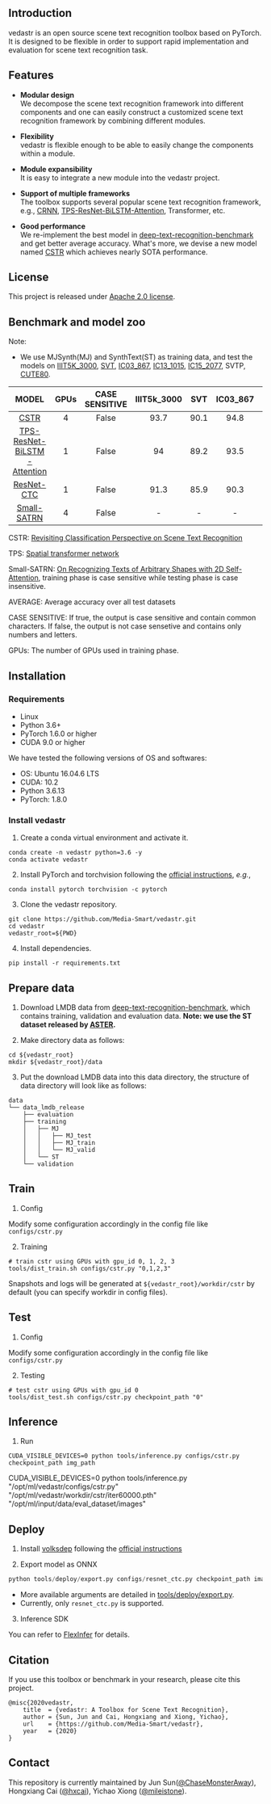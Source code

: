 ## Introduction
vedastr is an open source scene text recognition toolbox based on PyTorch. It is designed to be flexible
in order to support rapid implementation and evaluation for scene text recognition task.  

## Features
- **Modular design**\
  We decompose the scene text recognition framework into different components and one can 
  easily construct a customized scene text recognition framework by combining different modules.
  
- **Flexibility**\
  vedastr is flexible enough to be able to easily change the components within a module.

- **Module expansibility**\
  It is easy to integrate a new module into the vedastr project. 

- **Support of multiple frameworks**\
  The toolbox supports several popular scene text recognition framework, e.g., [CRNN](https://arxiv.org/abs/1507.05717),
   [TPS-ResNet-BiLSTM-Attention](https://github.com/clovaai/deep-text-recognition-benchmark), Transformer, etc.

- **Good performance**\
  We re-implement the best model in  [deep-text-recognition-benchmark](https://github.com/clovaai/deep-text-recognition-benchmark)
  and get better average accuracy. What's more, we devise a new model named [CSTR](https://arxiv.org/abs/2102.10884) which
  achieves nearly SOTA performance.
  

## License
This project is released under [Apache 2.0 license](https://github.com/Media-Smart/vedastr/blob/master/LICENSE).

## Benchmark and model zoo
Note: 
- We use MJSynth(MJ) and SynthText(ST) as training data,  and test the models on 
 [IIIT5K_3000](http://cvit.iiit.ac.in/research/projects/cvit-projects/the-iiit-5k-word-dataset),
 [SVT](http://vision.ucsd.edu/~kai/svt/),
  [IC03_867](http://www.iapr-tc11.org/mediawiki/index.php?title=ICDAR_2003_Robust_Reading_Competitions), 
  [IC13_1015](http://dagdata.cvc.uab.es/icdar2013competition/?ch=2&com=downloads),
[IC15_2077](https://rrc.cvc.uab.es/?ch=4&com=downloads), SVTP,
[CUTE80](http://cs-chan.com/downloads_CUTE80_dataset.html).

| MODEL| GPUs |CASE SENSITIVE| IIIT5k_3000|	SVT	|IC03_867|	IC13_1015|	 IC15_2077|	SVTP|	CUTE80| AVERAGE|
|:----:|:----:| :----: | :----: |:----: |:----: |:----: |:----: |:----: | :----: | :----: |
|[CSTR](https://drive.google.com/file/d/14USWpsW8_HH3BMxYfSWxINlaI1Y26Q1q/view?usp=sharing)|4| False | 93.7 | 90.1 | 94.8 | 93.2 | 81.6 | 85 | 81.3 | 89.5 |
|[TPS-ResNet-BiLSTM-Attention](https://drive.google.com/file/d/1Zzg1Q8_JTIW4XY-CCmBQhgNkgVsMek-o/view?usp=sharing)|1| False | 94 | 89.2 | 93.5 | 91.2 | 76.9 | 80.9 | 81.2 | 87.7 |
|[ResNet-CTC](https://drive.google.com/file/d/177FmlOHJWNWgEZwoPlBQBM9mmug_9kue/view?usp=sharing)|1| False | 91.3 | 85.9 | 90.3 | 88.3 | 70.0 | 74.1 | 73.3 | 83.3 |
|[Small-SATRN]()|4| False|-|-|-|-|-|-|-|-|

CSTR: [Revisiting Classification Perspective on Scene Text Recognition](https://arxiv.org/abs/2102.10884)

TPS: [Spatial transformer network](https://arxiv.org/abs/1603.03915)

Small-SATRN: [On Recognizing Texts of Arbitrary Shapes with 2D Self-Attention](https://arxiv.org/abs/1910.04396), 
training phase is case sensitive while testing phase is case insensitive.

AVERAGE: Average accuracy over all test datasets

CASE SENSITIVE: If true, the output is case sensitive and contain common characters.
If false, the output is not case sensetive and contains only numbers and letters.

GPUs: The number of GPUs used in training phase.

## Installation
### Requirements

- Linux
- Python 3.6+
- PyTorch 1.6.0 or higher
- CUDA 9.0 or higher

We have tested the following versions of OS and softwares:

- OS: Ubuntu 16.04.6 LTS
- CUDA: 10.2
- Python 3.6.13
- PyTorch: 1.8.0

### Install vedastr

1. Create a conda virtual environment and activate it.

```shell
conda create -n vedastr python=3.6 -y
conda activate vedastr
```

2. Install PyTorch and torchvision following the [official instructions](https://pytorch.org/),
 *e.g.*,

```shell
conda install pytorch torchvision -c pytorch
```

3. Clone the vedastr repository.

```shell
git clone https://github.com/Media-Smart/vedastr.git
cd vedastr
vedastr_root=${PWD}
```

4. Install dependencies.

```shell
pip install -r requirements.txt
```

## Prepare data
1. Download LMDB data from [deep-text-recognition-benchmark](https://github.com/clovaai/deep-text-recognition-benchmark),
 which contains training, validation and evaluation data. 
 **Note: we use the ST dataset released by [ASTER](https://github.com/ayumiymk/aster.pytorch#data-preparation).**  

2. Make directory data as follows:

```shell
cd ${vedastr_root}
mkdir ${vedastr_root}/data
```

3. Put the download LMDB data into this data directory, the structure of data directory will look like as follows: 

```shell
data
└── data_lmdb_release
    ├── evaluation
    ├── training
    │   ├── MJ
    │   │   ├── MJ_test
    │   │   ├── MJ_train
    │   │   └── MJ_valid
    │   └── ST
    └── validation
```

## Train

1. Config

Modify some configuration accordingly in the config file like `configs/cstr.py`

2. Training
```shell script
# train cstr using GPUs with gpu_id 0, 1, 2, 3
tools/dist_train.sh configs/cstr.py "0,1,2,3"
```

Snapshots and logs will be generated at `${vedastr_root}/workdir/cstr` by default (you can specify workdir in config files).

## Test

1. Config

Modify some configuration accordingly in the config file like `configs/cstr.py `

2. Testing
```shell script
# test cstr using GPUs with gpu_id 0
tools/dist_test.sh configs/cstr.py checkpoint_path "0" 
```

## Inference
1. Run

```shell
CUDA_VISIBLE_DEVICES=0 python tools/inference.py configs/cstr.py checkpoint_path img_path
```
CUDA_VISIBLE_DEVICES=0 python tools/inference.py "/opt/ml/vedastr/configs/cstr.py" "/opt/ml/vedastr/workdir/cstr/iter60000.pth" "/opt/ml/input/data/eval_dataset/images"

## Deploy
1. Install [volksdep](https://github.com/Media-Smart/volksdep) following the 
[official instructions](https://github.com/Media-Smart/volksdep#installation)

2. Export model as ONNX

```python
python tools/deploy/export.py configs/resnet_ctc.py checkpoint_path image_file_path out_model_path --onnx
```

  - More available arguments are detailed in [tools/deploy/export.py](https://github.com/Media-Smart/vedastr/blob/master/tools/deploy/export.py).
  - Currently, only `resnet_ctc.py` is supported. 

3. Inference SDK

  You can refer to [FlexInfer](https://github.com/Media-Smart/flexinfer) for details.

## Citation

If you use this toolbox or benchmark in your research, please cite this project.

```
@misc{2020vedastr,
    title  = {vedastr: A Toolbox for Scene Text Recognition},
    author = {Sun, Jun and Cai, Hongxiang and Xiong, Yichao},
    url    = {https://github.com/Media-Smart/vedastr},
    year   = {2020}
}
```

## Contact

This repository is currently maintained by Jun Sun([@ChaseMonsterAway](https://github.com/ChaseMonsterAway)), Hongxiang Cai ([@hxcai](http://github.com/hxcai)), Yichao Xiong ([@mileistone](https://github.com/mileistone)).

